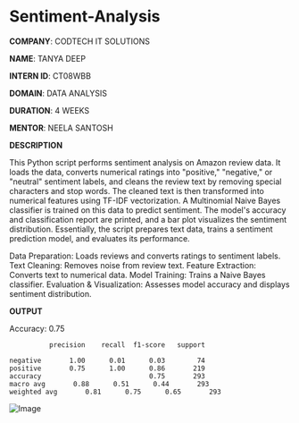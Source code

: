 # Sentiment-Analysis

**COMPANY**: CODTECH IT SOLUTIONS 

**NAME**: TANYA DEEP 

**INTERN ID**: CT08WBB 

**DOMAIN**: DATA ANALYSIS 

**DURATION**: 4 WEEKS 

**MENTOR**: NEELA SANTOSH

**DESCRIPTION**

This Python script performs sentiment analysis on Amazon review data. It loads the data, converts numerical ratings into "positive," "negative," or "neutral" sentiment labels, and cleans the review text by removing special characters and stop words. The cleaned text is then transformed into numerical features using TF-IDF vectorization. A Multinomial Naive Bayes classifier is trained on this data to predict sentiment. The model's accuracy and classification report are printed, and a bar plot visualizes the sentiment distribution. Essentially, the script prepares text data, trains a sentiment prediction model, and evaluates its performance.

Data Preparation: Loads reviews and converts ratings to sentiment labels.
Text Cleaning: Removes noise from review text.
Feature Extraction: Converts text to numerical data.
Model Training: Trains a Naive Bayes classifier.
Evaluation & Visualization: Assesses model accuracy and displays sentiment distribution.

**OUTPUT**

Accuracy: 0.75

              precision    recall  f1-score   support

    negative       1.00      0.01      0.03        74
    positive       0.75      1.00      0.86       219
    accuracy                           0.75       293
    macro avg       0.88      0.51      0.44       293
    weighted avg       0.81      0.75      0.65       293

![Image](https://github.com/user-attachments/assets/ca88bcec-60d7-46ac-8245-5ab8193e0ddf)

